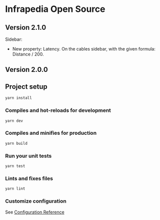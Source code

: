 # Infrapedia Open Source

## Version 2.1.0

Sidebar:

- New property: Latency. On the cables sidebar, with the given formula: Distance / 200.

## Version 2.0.0

## Project setup

```
yarn install
```

### Compiles and hot-reloads for development

```
yarn dev
```

### Compiles and minifies for production

```
yarn build
```

### Run your unit tests

```
yarn test
```

### Lints and fixes files

```
yarn lint
```

### Customize configuration

See [Configuration Reference](https://cli.vuejs.org/config/)
